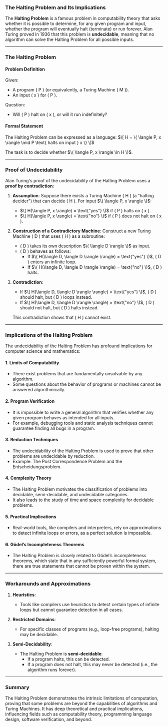 ### **The Halting Problem and Its Implications**

The **Halting Problem** is a famous problem in computability theory that asks whether it is possible to determine, for any given program and input, whether the program will eventually halt (terminate) or run forever. Alan Turing proved in 1936 that this problem is **undecidable**, meaning that no algorithm can solve the Halting Problem for all possible inputs.

---

### **The Halting Problem**

#### **Problem Definition**
Given:
- A program \( P \) (or equivalently, a Turing Machine \( M \)).
- An input \( x \) for \( P \).

Question:
- Will \( P \) halt on \( x \), or will it run indefinitely?

#### **Formal Statement**
The Halting Problem can be expressed as a language:
$\[
H = \{ \langle P, x \rangle \mid P \text{ halts on input } x \}
\]$

The task is to decide whether $\( \langle P, x \rangle \in H \)$.

---

### **Proof of Undecidability**

Alan Turing's proof of the undecidability of the Halting Problem uses a **proof by contradiction**:

1. **Assumption**:
   Suppose there exists a Turing Machine \( H \) (a "halting decider") that can decide \( H \). For input $\( \langle P, x \rangle \)$:
   - $\( H(\langle P, x \rangle) = \text{"yes"} \)$ if \( P \) halts on \( x \).
   - $\( H(\langle P, x \rangle) = \text{"no"} \)$ if \( P \) does not halt on \( x \).

2. **Construction of a Contradictory Machine**:
   Construct a new Turing Machine \( D \) that uses \( H \) as a subroutine:
   - \( D \) takes its own description $\( \langle D \rangle \)$ as input.
   - \( D \) behaves as follows:
     - If $\( H(\langle D, \langle D \rangle \rangle) = \text{"yes"} \)$, \( D \) enters an infinite loop.
     - If $\( H(\langle D, \langle D \rangle \rangle) = \text{"no"} \)$, \( D \) halts.

3. **Contradiction**:
   - If $\( H(\langle D, \langle D \rangle \rangle) = \text{"yes"} \)$, \( D \) should halt, but \( D \) loops instead.
   - If $\( H(\langle D, \langle D \rangle \rangle) = \text{"no"} \)$, \( D \) should not halt, but \( D \) halts instead.

   This contradiction shows that \( H \) cannot exist.

---

### **Implications of the Halting Problem**

The undecidability of the Halting Problem has profound implications for computer science and mathematics:

#### **1. Limits of Computability**
- There exist problems that are fundamentally unsolvable by any algorithm.
- Some questions about the behavior of programs or machines cannot be answered algorithmically.

#### **2. Program Verification**
- It is impossible to write a general algorithm that verifies whether any given program behaves as intended for all inputs.
- For example, debugging tools and static analysis techniques cannot guarantee finding all bugs in a program.

#### **3. Reduction Techniques**
- The undecidability of the Halting Problem is used to prove that other problems are undecidable by reduction.
- Example: The Post Correspondence Problem and the Entscheidungsproblem.

#### **4. Complexity Theory**
- The Halting Problem motivates the classification of problems into decidable, semi-decidable, and undecidable categories.
- It also leads to the study of time and space complexity for decidable problems.

#### **5. Practical Implications**
- Real-world tools, like compilers and interpreters, rely on approximations to detect infinite loops or errors, as a perfect solution is impossible.

#### **6. Gödel’s Incompleteness Theorems**
- The Halting Problem is closely related to Gödel’s incompleteness theorems, which state that in any sufficiently powerful formal system, there are true statements that cannot be proven within the system.

---

### **Workarounds and Approximations**

1. **Heuristics**:
   - Tools like compilers use heuristics to detect certain types of infinite loops but cannot guarantee detection in all cases.

2. **Restricted Domains**:
   - For specific classes of programs (e.g., loop-free programs), halting may be decidable.

3. **Semi-Decidability**:
   - The Halting Problem is **semi-decidable**:
     - If a program halts, this can be detected.
     - If a program does not halt, this may never be detected (i.e., the algorithm runs forever).

---

### **Summary**

The Halting Problem demonstrates the intrinsic limitations of computation, proving that some problems are beyond the capabilities of algorithms and Turing Machines. It has deep theoretical and practical implications, influencing fields such as computability theory, programming language design, software verification, and beyond.

